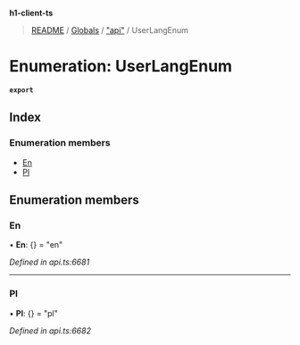 **h1-client-ts**

> [README](../README.md) / [Globals](../globals.md) / ["api"](../modules/_api_.md) / UserLangEnum

# Enumeration: UserLangEnum

**`export`** 

## Index

### Enumeration members

* [En](_api_.userlangenum.md#en)
* [Pl](_api_.userlangenum.md#pl)

## Enumeration members

### En

•  **En**: {} = "en"

*Defined in api.ts:6681*

___

### Pl

•  **Pl**: {} = "pl"

*Defined in api.ts:6682*
